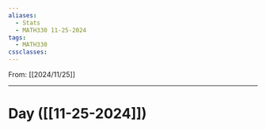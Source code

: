 ```yaml
---
aliases:
  - Stats
  - MATH330 11-25-2024
tags:
  - MATH330
cssclasses:
---
```

From: [[2024/11/25]]

-------
# Day  ([[11-25-2024]])
